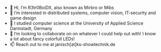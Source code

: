 - 👋 Hi, I’m R3tr0BoiDX, also known as Mirbro or Mibs
- 👀 I’m interested in distributed systems, computer vision, IT-security and game design
- 🌱 I studied computer science at the University of Applied Science Darmstadt, Germany
- 💞️ I’m looking to collaborate on on whatever I could help out with! I know a lot about fancy colorfull LEDs!
- 📫 Reach out to me at janisch[at]ks-showtechnik.de

<!---
R3tr0BoiDX/R3tr0BoiDX is a ✨ special ✨ repository because its `README.md` (this file) appears on your GitHub profile.
You can click the Preview link to take a look at your changes.
--->
